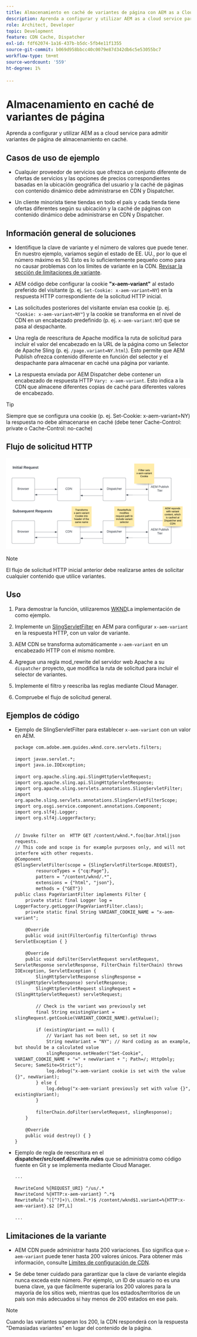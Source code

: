 ```yaml
---
title: Almacenamiento en caché de variantes de página con AEM as a Cloud Service
description: Aprenda a configurar y utilizar AEM as a cloud service para admitir variantes de página de almacenamiento en caché.
role: Architect, Developer
topic: Development
feature: CDN Cache, Dispatcher
exl-id: fdf62074-1a16-437b-b5dc-5fb4e11f1355
source-git-commit: b069d958bbcc40c0079e87d342db6c5e53055bc7
workflow-type: tm+mt
source-wordcount: '559'
ht-degree: 1%

---
```


# Almacenamiento en caché de variantes de página

Aprenda a configurar y utilizar AEM as a cloud service para admitir variantes de página de almacenamiento en caché.

## Casos de uso de ejemplo

+ Cualquier proveedor de servicios que ofrezca un conjunto diferente de ofertas de servicios y las opciones de precios correspondientes basadas en la ubicación geográfica del usuario y la caché de páginas con contenido dinámico debe administrarse en CDN y Dispatcher.

+ Un cliente minorista tiene tiendas en todo el país y cada tienda tiene ofertas diferentes según su ubicación y la caché de páginas con contenido dinámico debe administrarse en CDN y Dispatcher.

## Información general de soluciones

+ Identifique la clave de variante y el número de valores que puede tener. En nuestro ejemplo, variamos según el estado de EE. UU., por lo que el número máximo es 50. Esto es lo suficientemente pequeño como para no causar problemas con los límites de variante en la CDN. [Revisar la sección de limitaciones de variante](#variant-limitations).

+ AEM código debe configurar la cookie __&quot;x-aem-variant&quot;__ al estado preferido del visitante (p. ej. `Set-Cookie: x-aem-variant=NY`) en la respuesta HTTP correspondiente de la solicitud HTTP inicial.

+ Las solicitudes posteriores del visitante envían esa cookie (p. ej. `"Cookie: x-aem-variant=NY"`) y la cookie se transforma en el nivel de CDN en un encabezado predefinido (p. ej. `x-aem-variant:NY`) que se pasa al despachante.

+ Una regla de reescritura de Apache modifica la ruta de solicitud para incluir el valor del encabezado en la URL de la página como un Selector de Apache Sling (p. ej. `/page.variant=NY.html`). Esto permite que AEM Publish ofrezca contenido diferente en función del selector y el despachante para almacenar en caché una página por variante.

+ La respuesta enviada por AEM Dispatcher debe contener un encabezado de respuesta HTTP `Vary: x-aem-variant`. Esto indica a la CDN que almacene diferentes copias de caché para diferentes valores de encabezado.

>[!TIP]
>
>Siempre que se configura una cookie (p. ej. Set-Cookie: x-aem-variant=NY) la respuesta no debe almacenarse en caché (debe tener Cache-Control: private o Cache-Control: no-cache)

## Flujo de solicitud HTTP

![Flujo de solicitud de caché de variante](./assets/variant-cache-request-flow.png)

>[!NOTE]
>
>El flujo de solicitud HTTP inicial anterior debe realizarse antes de solicitar cualquier contenido que utilice variantes.

## Uso

1. Para demostrar la función, utilizaremos [WKND](https://experienceleague.adobe.com/docs/experience-manager-learn/getting-started-wknd-tutorial-develop/overview.html?lang=es)La implementación de como ejemplo.

1. Implemente un [SlingServletFilter](https://sling.apache.org/documentation/the-sling-engine/filters.html) en AEM para configurar `x-aem-variant` en la respuesta HTTP, con un valor de variante.

1. AEM CDN se transforma automáticamente `x-aem-variant` en un encabezado HTTP con el mismo nombre.

1. Agregue una regla mod_rewrite del servidor web Apache a su `dispatcher` proyecto, que modifica la ruta de solicitud para incluir el selector de variantes.

1. Implemente el filtro y reescriba las reglas mediante Cloud Manager.

1. Compruebe el flujo de solicitud general.

## Ejemplos de código

+ Ejemplo de SlingServletFilter para establecer `x-aem-variant` con un valor en AEM.

   ```
   package com.adobe.aem.guides.wknd.core.servlets.filters;
   
   import javax.servlet.*;
   import java.io.IOException;
   
   import org.apache.sling.api.SlingHttpServletRequest;
   import org.apache.sling.api.SlingHttpServletResponse;
   import org.apache.sling.servlets.annotations.SlingServletFilter;
   import org.apache.sling.servlets.annotations.SlingServletFilterScope;
   import org.osgi.service.component.annotations.Component;
   import org.slf4j.Logger;
   import org.slf4j.LoggerFactory;
   
   
   // Invoke filter on  HTTP GET /content/wknd.*.foo|bar.html|json requests.
   // This code and scope is for example purposes only, and will not interfere with other requests.
   @Component
   @SlingServletFilter(scope = {SlingServletFilterScope.REQUEST},
           resourceTypes = {"cq:Page"},
           pattern = "/content/wknd/.*",
           extensions = {"html", "json"},
           methods = {"GET"})
   public class PageVariantFilter implements Filter {
       private static final Logger log = LoggerFactory.getLogger(PageVariantFilter.class);
       private static final String VARIANT_COOKIE_NAME = "x-aem-variant";
   
       @Override
       public void init(FilterConfig filterConfig) throws ServletException { }
   
       @Override
       public void doFilter(ServletRequest servletRequest, ServletResponse servletResponse, FilterChain filterChain) throws IOException, ServletException {
           SlingHttpServletResponse slingResponse = (SlingHttpServletResponse) servletResponse;
           SlingHttpServletRequest slingRequest = (SlingHttpServletRequest) servletRequest;
   
           // Check is the variant was previously set
           final String existingVariant = slingRequest.getCookie(VARIANT_COOKIE_NAME).getValue();
   
           if (existingVariant == null) {
               // Variant has not been set, so set it now
               String newVariant = "NY"; // Hard coding as an example, but should be a calculated value
               slingResponse.setHeader("Set-Cookie", VARIANT_COOKIE_NAME + "=" + newVariant + "; Path=/; HttpOnly; Secure; SameSite=Strict");
               log.debug("x-aem-variant cookie is set with the value {}", newVariant);
           } else {
               log.debug("x-aem-variant previously set with value {}", existingVariant);
           }
   
           filterChain.doFilter(servletRequest, slingResponse);
       }
   
       @Override
       public void destroy() { }
   }
   ```

+ Ejemplo de regla de reescritura en el __dispatcher/src/conf.d/rewrite.rules__ que se administra como código fuente en Git y se implementa mediante Cloud Manager.

   ```
   ...
   
   RewriteCond %{REQUEST_URI} ^/us/.*  
   RewriteCond %{HTTP:x-aem-variant} ^.*$  
   RewriteRule ^([^?]+)\.(html.*)$ /content/wknd$1.variant=%{HTTP:x-aem-variant}.$2 [PT,L] 
   
   ...
   ```

## Limitaciones de la variante

+ AEM CDN puede administrar hasta 200 variaciones. Eso significa que `x-aem-variant` puede tener hasta 200 valores únicos. Para obtener más información, consulte [Límites de configuración de CDN](https://docs.fastly.com/en/guides/resource-limits).

+ Se debe tener cuidado para garantizar que la clave de variante elegida nunca exceda este número.  Por ejemplo, un ID de usuario no es una buena clave, ya que fácilmente superaría los 200 valores para la mayoría de los sitios web, mientras que los estados/territorios de un país son más adecuados si hay menos de 200 estados en ese país.

>[!NOTE]
>
>Cuando las variantes superan los 200, la CDN responderá con la respuesta &quot;Demasiadas variantes&quot; en lugar del contenido de la página.
